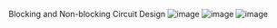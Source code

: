 Blocking and Non-blocking Circuit Design
![image](https://user-images.githubusercontent.com/100589437/163582943-022b87c3-4eb1-4486-888c-e956362a678b.png)
![image](https://user-images.githubusercontent.com/100589437/165962651-7593c4ed-0983-45e1-9e83-a5585544a207.png)
![image](https://user-images.githubusercontent.com/100589437/165962815-a7947447-b5da-4c33-9e08-202f27214bd7.png)

